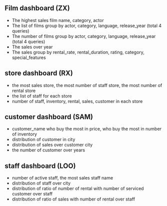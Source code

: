 ## Film dashboard (ZX)

- The highest sales film name, category, actor
- The list of films group by actor, category, language, release_year (total 4 queries)
- The number of films group by actor, category, language, release_year (total 4 queries)
- The sales over year
- The sales group by rental_rate, rental_duration, rating, category, special_features


## store dashboard (RX) 

- the most sales store, the most number of staff store, the most number of rental store
- the list of staff for each store
- number of staff, inventory, rental, sales, customer in each store


## customer dashboard (SAM)

- customer_name who buy the most in price, who buy the most in number of inventory
- distribution of customer in city
- distribution of sales over customer city
- the number of customer over years


## staff dashboard (LOO)

- number of active staff, the most sales staff name
- distribution of staff over city
- distribution of ratio of number of rental with number of serviced customer over staff
- distribution of ratio of sales with number of rental over staff
